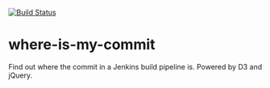 [![Build Status](https://travis-ci.org/wolfs/where-is-my-commit.svg?branch=master)](https://travis-ci.org/wolfs/where-is-my-commit)
# where-is-my-commit

Find out where the commit in a Jenkins build pipeline is. Powered by D3 and jQuery.
